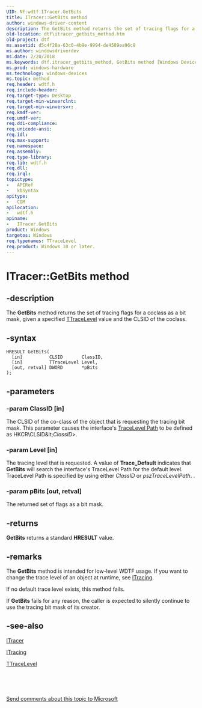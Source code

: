 ```yaml
---
UID: NF:wdtf.ITracer.GetBits
title: ITracer::GetBits method
author: windows-driver-content
description: The GetBits method returns the set of tracing flags for a coclass as a bit mask, given a specified TTraceLevel value and the CLSID of the coclass.
old-location: dtf\itracer_getbits_method.htm
old-project: dtf
ms.assetid: d5c4f28a-63c0-4b9e-9994-de4589ea96c9
ms.author: windowsdriverdev
ms.date: 2/20/2018
ms.keywords: dtf.itracer_getbits_method, GetBits method [Windows Device Testing Framework], ITracer interface, ITracer::GetBits, ITracer_80af4d1b-1fed-4775-83c6-4b7bee53b4a0.xml, GetBits, wdtf/ITracer::GetBits, ITracer interface [Windows Device Testing Framework], GetBits method, GetBits method [Windows Device Testing Framework], ITracer
ms.prod: windows-hardware
ms.technology: windows-devices
ms.topic: method
req.header: wdtf.h
req.include-header: 
req.target-type: Desktop
req.target-min-winverclnt: 
req.target-min-winversvr: 
req.kmdf-ver: 
req.umdf-ver: 
req.ddi-compliance: 
req.unicode-ansi: 
req.idl: 
req.max-support: 
req.namespace: 
req.assembly: 
req.type-library: 
req.lib: wdtf.h
req.dll: 
req.irql: 
topictype:
-	APIRef
-	kbSyntax
apitype:
-	COM
apilocation:
-	wdtf.h
apiname:
-	ITracer.GetBits
product: Windows
targetos: Windows
req.typenames: TTraceLevel
req.product: Windows 10 or later.
---
```


# ITracer::GetBits method


## -description


The <b>GetBits</b> method returns the set of tracing flags for a coclass as a bit mask, given a specified <a href="..\wdtf\ne-wdtf-__midl___midl_itf_wdtf_0000_0001_0001.md">TTraceLevel</a> value and the CLSID of the coclass.


## -syntax


````
HRESULT GetBits(
  [in]          CLSID       ClassID,
  [in]          TTraceLevel Level,
  [out, retval] DWORD       *pBits
);
````


## -parameters




### -param ClassID [in]

The CLSID of the co-class of the object that is requesting the tracing bit mask. This parameter causes the interface's <a href="https://msdn.microsoft.com/410fd5b5-cce0-47fe-92c1-5bbd9374a176">TraceLevel Path</a> to be defined as HKCR\CLSID\&lt;<i>ClassID</i>&gt;.


### -param Level [in]

The tracing level that is requested. A value of <b>Trace_Default</b> indicates that <b>GetBits</b> will search the interface's TraceLevel Path for the default level. TraceLevel Path is specified by using either <i>ClassID</i> or <i>pszTraceLevelPath</i>. .


### -param pBits [out, retval]

The returned set of flags as a bit mask.


## -returns



<b>GetBits</b> returns a standard <b>HRESULT</b> value.




## -remarks



The <b>GetBits</b> method is intended for low-level WDTF usage. If you want to change the trace level of an object at runtime, see <a href="..\wdtf\nn-wdtf-itracing.md">ITracing</a>.

If no default trace level exists, this method fails.

If <b>GetBits</b> fails for any reason, the caller is expected to silently continue to use the tracing bit mask of its creator.




## -see-also

<a href="..\wdtf\nn-wdtf-itracer.md">ITracer</a>



<a href="..\wdtf\nn-wdtf-itracing.md">ITracing</a>



<a href="..\wdtf\ne-wdtf-__midl___midl_itf_wdtf_0000_0001_0001.md">TTraceLevel</a>



 

 

<a href="mailto:wsddocfb@microsoft.com?subject=Documentation%20feedback [dtf\dtf]:%20ITracer::GetBits method%20 RELEASE:%20(2/20/2018)&amp;body=%0A%0APRIVACY STATEMENT%0A%0AWe use your feedback to improve the documentation. We don't use your email address for any other purpose, and we'll remove your email address from our system after the issue that you're reporting is fixed. While we're working to fix this issue, we might send you an email message to ask for more info. Later, we might also send you an email message to let you know that we've addressed your feedback.%0A%0AFor more info about Microsoft's privacy policy, see http://privacy.microsoft.com/en-us/default.aspx." title="Send comments about this topic to Microsoft">Send comments about this topic to Microsoft</a>

